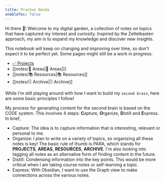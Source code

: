 ```yaml
---
title: Prachee Nanda
enableToc: false
---
```


Hi there 👋! Welcome to my digital garden, a collection of notes on topics that have captured my interest and curiosity. Inspired by the Zettelkasten approach, my aim is to expand my knowledge and discover new insights. 

This notebook will keep on changing and improving over time, so don't expect it to be perfect yet. Some pages might still be a work in progress.

- [✅ Projects](notes/✅%20Projects.md)
- [[notes/🔭 Areas|🔭 Areas|]]
- [[notes/📚 Resources|📚 Resources]]
- [[notes/🗄️ Archive|🗄️ Archive]]

While I'm still playing around with how I want to build my `second brain`, here are some basic principles I follow! 

My process for generating content for the second brain is based on the CODE system. This involves 4 steps: **C**apture, **O**rganize, **D**istill and **E**xpress. In brief, 
- Capture: The idea is to capture information that is interesting, relevant or personal to me. 
- Organize: I plan to write on a variety of topics, so organizing all these notes is key! The basic rule of thumb is PARA, which stands for **PROJECTS**, **AREAS**, **RESOURCES**, **ARCHIVE**. I'm also looking into tagging all notes as an alternative form of finding content in the future.
- Distill: Condensing information into the key points. This would be more critical when I am taking course notes or self-learning a topic.
- Express: With Obsidian, I want to use the Graph view to make connections across the various notes. 

